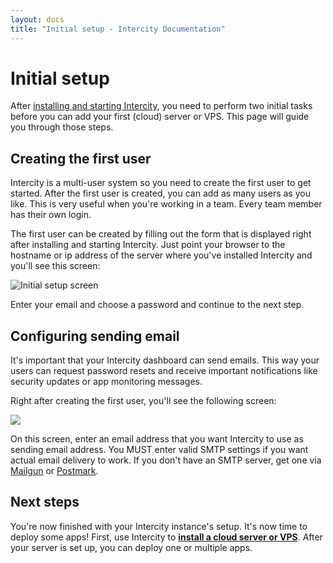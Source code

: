 ```yaml
---
layout: docs
title: "Initial setup - Intercity Documentation"
---
```


<h1 class="m-t-0">Initial setup</h1>

After [installing and starting Intercity](/docs/index.html), you need to perform two initial tasks before you can add your first (cloud) server or VPS. This page will guide you through those steps.

## Creating the first user

Intercity is a multi-user system so you need to create the first user to get started. After the first user is created, you can add as many users as you like. This is very useful when you're working in a team. Every team member has their own login.

The first user can be created by filling out the form that is displayed right after installing and starting Intercity. Just point your browser to the hostname or ip address of the server where you've installed Intercity and you'll see this screen:

<img src="/images/initial-setup@2x.png" alt="Initial setup screen" class="img-responsive">

Enter your email and choose a password and continue to the next step.

## Configuring sending email

It's important that your Intercity dashboard can send emails. This way your users can request password resets and receive important notifications like security updates or app monitoring messages.

Right after creating the first user, you'll see the following screen:

<img src="/images/settings@2x.png" class="img-responsive">

On this screen, enter an email address that you want Intercity to use as sending email address. You MUST enter valid SMTP settings if you want actual email delivery to work. If you don't have an SMTP server, get one via [Mailgun](https://mailgun.com) or [Postmark](https://postmark.com).

## Next steps

You're now finished with your Intercity instance's setup. It's now time to deploy some apps! First, use Intercity to **[install a cloud server or VPS](/docs/install-server.html)**. After your server is set up, you can deploy one or multiple apps.
